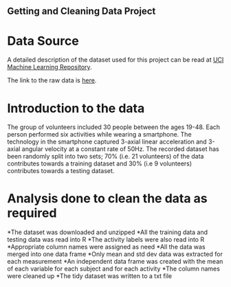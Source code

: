 ## Getting and Cleaning Data Project

# Data Source

A detailed description of the dataset used for this project can be read at
[UCI Machine Learning Repository](http://archive.ics.uci.edu/ml/datasets/Human+Activity+Recognition+Using+Smartphones).

The link to the raw data is [here](https://d396qusza40orc.cloudfront.net/getdata%2Fprojectfiles%2FUCI%20HAR%20Dataset.zip).

# Introduction to the data

The group of volunteers included 30 people between the ages 19-48. Each person performed six activities while wearing a smartphone. The technology in the smartphone  captured 3-axial linear acceleration and 3-axial angular velocity at a constant rate of 50Hz. The recorded dataset has been randomly split into two sets; 70% (i.e. 21 volunteers) of the data contributes towards a training dataset and 30% (i.e 9 volunteers) contributes towards a testing dataset.

# Analysis done to clean the data as required

*The dataset was downloaded and unzipped
*All the training data and testing data was read into R
*The activity labels were also read into R
*Appropriate column names were assigned as need
*All the data was merged into one data frame
*Only mean and std dev data was extracted for each measurement
*An independent data frame was created with the mean of each variable for each subject and for each activity
*The column names were cleaned up
*The tidy dataset was written to a txt file